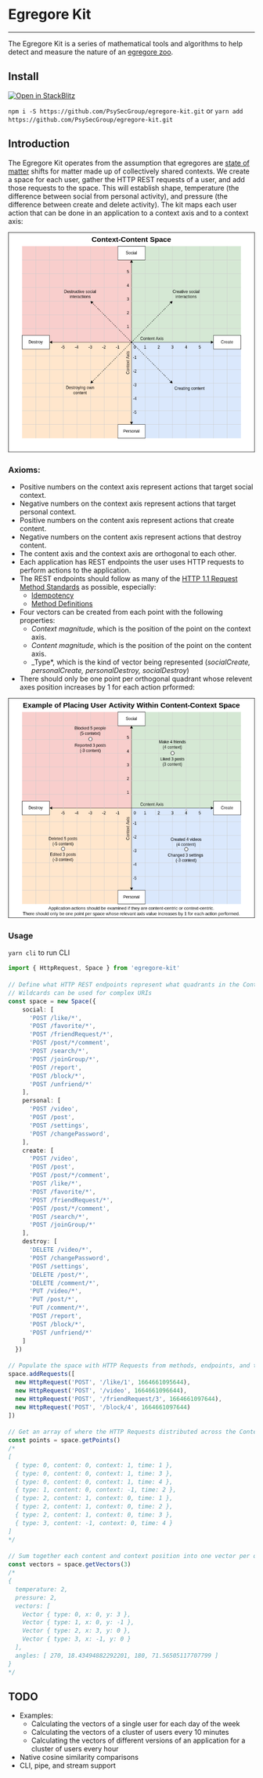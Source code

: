 # Egregore Kit
-----------------------

The Egregore Kit is a series of mathematical tools and algorithms to help detect and measure the nature of an [egregore zoo](https://en.wikipedia.org/wiki/Egregore).

## Install

[![Open in StackBlitz](https://developer.stackblitz.com/img/open_in_stackblitz.svg)](https://stackblitz.com/github/hypercrowd/typescript-server-template)

`npm i -S https://github.com/PsySecGroup/egregore-kit.git` or `yarn add https://github.com/PsySecGroup/egregore-kit.git`

## Introduction

The Egregore Kit operates from the assumption that egregores are [state of matter](https://en.wikipedia.org/wiki/State_of_matter) shifts for matter made up of collectively shared contexts.  We create a space for each user, gather the HTTP REST requests of a user, and add those requests to the space.  This will establish shape, temperature (the difference between social from personal activity), and pressure (the difference between create and delete activity). The kit maps each user action that can be done in an application to a context axis and to a context axis:

![Context-Context Space](docs/Context-Content-Space.png "Content-Context Space")

### Axioms:

* Positive numbers on the context axis represent actions that target social context.
* Negative numbers on the context axis represent actions that target personal context.
* Positive numbers on the content axis represent actions that create content.
* Negative numbers on the content axis represent actions that destroy content.
* The content axis and the context axis are orthogonal to each other.
* Each application has REST endpoints the user uses HTTP requests to perform actions to the application.
* The REST endpoints should follow as many of the [HTTP 1.1 Request Method Standards](https://datatracker.ietf.org/doc/html/rfc7231#section-4) as possible, especially:
  * [Idempotency](https://datatracker.ietf.org/doc/html/rfc7231#section-4.2.2)
  * [Method Definitions](https://datatracker.ietf.org/doc/html/rfc7231#section-4.3)
* Four vectors can be created from each point with the following properties:
  * _Context magnitude_, which is the position of the point on the context axis.
  * _Content magnitude_, which is the position of the point on the content axis.
  * _Type*, which is the kind of vector being represented (_socialCreate, personalCreate, personalDestroy, socialDestroy_)
* There should only be one point per orthogonal quadrant whose relevent axes position increases by 1 for each action prformed:

![Context-Context Space](docs/Content-Context-Space-Example.png "Content-Context Space")

### Usage

```yarn cli``` to run CLI

```ts
import { HttpRequest, Space } from 'egregore-kit'

// Define what HTTP REST endpoints represent what quadrants in the Context-Content Space.
// Wildcards can be used for complex URIs
const space = new Space({
    social: [
      'POST /like/*',
      'POST /favorite/*',
      'POST /friendRequest/*',
      'POST /post/*/comment',
      'POST /search/*',
      'POST /joinGroup/*',
      'POST /report',
      'POST /block/*',
      'POST /unfriend/*'
    ],
    personal: [
      'POST /video',
      'POST /post',
      'POST /settings',
      'POST /changePassword',
    ],
    create: [
      'POST /video',
      'POST /post',
      'POST /post/*/comment',
      'POST /like/*',
      'POST /favorite/*',
      'POST /friendRequest/*',
      'POST /post/*/comment',
      'POST /search/*',
      'POST /joinGroup/*'
    ],
    destroy: [
      'DELETE /video/*',
      'POST /changePassword',
      'POST /settings',
      'DELETE /post/*',
      'DELETE /comment/*',
      'PUT /video/*',
      'PUT /post/*',
      'PUT /comment/*',
      'POST /report',
      'POST /block/*',
      'POST /unfriend/*'
    ]
  })

// Populate the space with HTTP Requests from methods, endpoints, and timestamps extracted from an Nginx or Apache log
space.addRequests([
  new HttpRequest('POST', '/like/1', 1664661095644),
  new HttpRequest('POST', '/video', 1664661096644),
  new HttpRequest('POST', '/friendRequest/3', 1664661097644),
  new HttpRequest('POST', '/block/4', 1664661097644)
])

// Get an array of where the HTTP Requests distributed across the Context-Context space
const points = space.getPoints()
/*
[
  { type: 0, content: 0, context: 1, time: 1 },
  { type: 0, content: 0, context: 1, time: 3 },
  { type: 0, content: 0, context: 1, time: 4 },
  { type: 1, content: 0, context: -1, time: 2 },
  { type: 2, content: 1, context: 0, time: 1 },
  { type: 2, content: 1, context: 0, time: 2 },
  { type: 2, content: 1, context: 0, time: 3 },
  { type: 3, content: -1, context: 0, time: 4 }
]
*/

// Sum together each content and context position into one vector per quadrant, calculate the angles between each point, and calculate the temperature and pressure of the shape based on how many users generated all of the requests.  (In this example, 3 users, which is seen as the first parameter)
const vectors = space.getVectors(3)
/*
{
  temperature: 2,
  pressure: 2,
  vectors: [
    Vector { type: 0, x: 0, y: 3 },
    Vector { type: 1, x: 0, y: -1 },
    Vector { type: 2, x: 3, y: 0 },
    Vector { type: 3, x: -1, y: 0 }
  ],
  angles: [ 270, 18.43494882292201, 180, 71.56505117707799 ]
}
*/
```

## TODO

* Examples:
  * Calculating the vectors of a single user for each day of the week
  * Calculating the vectors of a cluster of users every 10 minutes
  * Calculating the vectors of different versions of an application for a cluster of users every hour
* Native cosine similarity comparisons
* CLI, pipe, and stream support